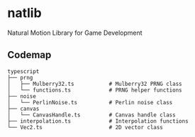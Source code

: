 # natlib

Natural Motion Library for Game Development

## Codemap

```
typescript
├── prng
│   ├── Mulberry32.ts           # Mulberry32 PRNG class
│   └── functions.ts            # PRNG helper functions
├── noise
│   └── PerlinNoise.ts          # Perlin noise class
├── canvas
│   └── CanvasHandle.ts         # Canvas handle class
├── interpolation.ts            # Interpolation functions
└── Vec2.ts                     # 2D vector class
```
